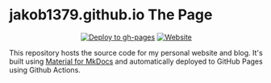 # jakob1379.github.io The Page

<div align="center">

  [![Deploy to gh-pages](https://github.com/jakob1379/jakob1379.github.io/actions/workflows/gh-deploy.yml/badge.svg)](https://github.com/jakob1379/jakob1379.github.io/actions/workflows/gh-deploy.yml)
  [![Website](https://img.shields.io/badge/Website-jakob1379.github.io-blue.svg)](https://jakob1379.github.io/)

</div>

This repository hosts the source code for my personal website and blog. It's built using [Material for MkDocs](https://squidfunk.github.io/mkdocs-material/) and automatically deployed to GitHub Pages using Github Actions.
